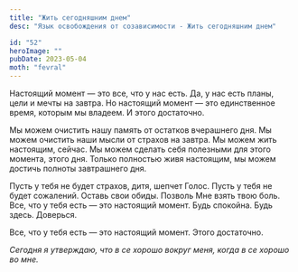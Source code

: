 ```yaml
---
title: "Жить сегодняшним днем"
desc: "Язык освобождения от созависимости - Жить сегодняшним днем"

id: "52"
heroImage: ""
pubDate: 2023-05-04
moth: "fevral"
---
```


Настоящий момент — это все, что у нас есть. Да, у нас есть планы, цели и мечты
на завтра. Но настоящий момент — это единственное время, которым мы владеем. И
этого достаточно.

Мы можем очистить нашу память от остатков вчерашнего дня. Мы можем очистить
наши мысли от страхов на завтра. Мы можем жить настоящим, сейчас. Мы можем
сделать себя полезными для этого момента, этого дня. Только полностью живя
настоящим, мы можем достичь полноты завтрашнего дня.

Пусть у тебя не будет страхов, дитя, шепчет Голос. Пусть у тебя не будет
сожалений. Оставь свои обиды. Позволь Мне взять твою боль. Все, что у тебя
есть — это настоящий момент. Будь спокойна. Будь здесь. Доверься.

Все, что у тебя есть — это настоящий момент. Этого достаточно.

_Сегодня_ _я_ _утверждаю,_ _что_ _в_ _се_ _хорошо_ _вокруг_ _меня,_ _когда_
_в_ _се_ _хорошо_ _во_ _мне._
